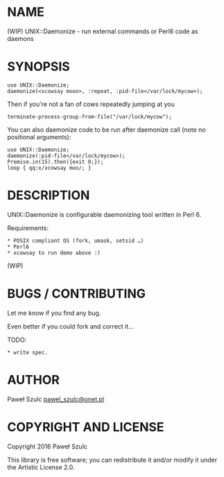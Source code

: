 NAME
====

(WIP) UNIX::Daemonize - run external commands or Perl6 code as daemons

SYNOPSIS
========

    use UNIX::Daemonize;
    daemonize(<xcowsay mooo>, :repeat, :pid-file</var/lock/mycow>);

Then if you're not a fan of cows repeatedly jumping at you 

    terminate-process-group-from-file("/var/lock/mycow");

You can also daemonize code to be run after daemonize call (note no positional arguments):

    use UNIX::Daemonize;
    daemonize(:pid-file</var/lock/mycow>);
    Promise.in(15).then({exit 0;});
    loop { qq:x/xcowsay moo/; }

DESCRIPTION
===========

UNIX::Daemonize is configurable daemonizing tool written in Perl 6.

Requirements:

    * POSIX compliant OS (fork, umask, setsid …)
    * Perl6
    * xcowsay to run demo above :)

(WIP)

BUGS / CONTRIBUTING
===================

Let me know if you find any bug.

Even better if you could fork and correct it…

TODO: 

    * write spec.

AUTHOR
======

Paweł Szulc <pawel_szulc@onet.pl>

COPYRIGHT AND LICENSE
=====================

Copyright 2016 Paweł Szulc

This library is free software; you can redistribute it and/or modify it under the Artistic License 2.0.
